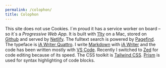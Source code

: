 ```yaml
---
permalink: /colophon/
title: Colophon
---
```


This site does not use Cookies. I´m proud it has a service worker on board – so it´s a _Progressive Web App._ It is built with [11ty](https://www.11ty.dev) on a Mac, stored on [Github](https://github.com) and served by [Netlify](https://www.netlify.com). The fulltext search is powered by [Pagefind](/2024-04-26-pagefind/). The typeface is [iA Writer Quattro](https://ia.net/topics/a-typographic-christmas). I write [Markdown](https://www.markdownguide.org) with [iA Writer](https://ia.net/writer) and the code has been written mostly with [VS Code](https://code.visualstudio.com). Recently I switched to [Zed](https://zed.dev) for code editing because of its speed. The CSS toolkit is [Tailwind CSS](/2023-01-24-my-first-attempt-with-tailwind-css/). [Prism](https://prismjs.com) is used for syntax highlighting of code blocks.
